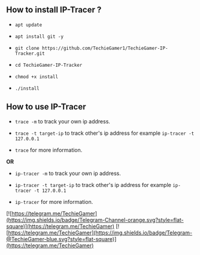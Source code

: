 

## How to install IP-Tracer ?

* `apt update`

* `apt install git -y`

* `git clone https://github.com/TechieGamer1/TechieGamer-IP-Tracker.git`

* `cd TechieGamer-IP-Tracker`

* `chmod +x install`

* `./install`


## How to use IP-Tracer

* `trace -m` to track your own ip address.

* `trace -t target-ip` to track other's ip address for example `ip-tracer -t 127.0.0.1`

* `trace` for more information.

**OR**

* `ip-tracer -m` to track your own ip address.

* `ip-tracer -t target-ip` to track other's ip address for example `ip-tracer -t 127.0.0.1`

* `ip-tracer` for more information.

[![https://telegram.me/TechieGamer](https://img.shields.io/badge/Telegram-Channel-orange.svg?style=flat-square)](https://telegram.me/TechieGamer)
[![https://telegram.me/TechieGamer](https://img.shields.io/badge/Telegram-@TechieGamer-blue.svg?style=flat-square)](https://telegram.me/TechieGamer)
